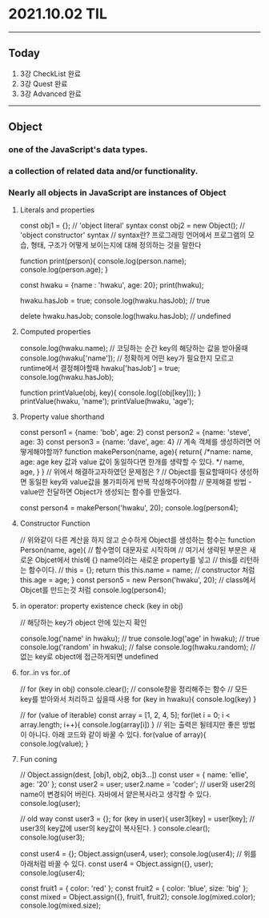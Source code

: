 # 2021.10.02 TIL

---
##  Today
1. 3강 CheckList 완료
2. 3강 Quest 완료
3. 3강 Advanced 완료

---
## Object
### one of the JavaScript's data types.
### a collection of related data and/or functionality.
### Nearly all objects in JavaScript are instances of Object

1. Literals and properties  
  

    const obj1 = {}; // 'object literal' syntax
    const obj2 = new Object(); // 'object constructor' syntax
    // syntax란? 프로그래밍 언어에서 프로그램의 모습, 형태, 구조가 어떻게 보이는지에
       대해 정의하는 것을 말한다

    function print(person){
    console.log(person.name);
    console.log(person.age);
    }
    
    const hwaku = {name : 'hwaku', age: 20};
    print(hwaku);
    
    hwaku.hasJob = true;
    console.log(hwaku.hasJob); // true
    
    delete hwaku.hasJob;
    console.log(hwaku.hasJob); // undefined

2. Computed properties  
  

    console.log(hwaku.name); // 코딩하는 순간 key의 해당하는 값을 받아올때
    console.log(hwaku['name']); // 정확하게 어떤 key가 필요한지 모르고 runtime에서 결정해야할때
    hwaku['hasJob'] = true;
    console.log(hwaku.hasJob);
    
    function printValue(obj, key){
    console.log((obj[key]));
    }
    printValue(hwaku, 'name');
    printValue(hwaku, 'age');

3. Property value shorthand  
  

    const person1 = {name: 'bob', age: 2}
    const person2 = {name: 'steve', age: 3}
    const person3 = {name: 'dave', age: 4}
    // 계속 객체를 생성하려면 어떻게해야할까?
    function makePerson(name, age){
    return{
    /*name: name,
    age: age key 값과 value 값이 동일하다면 한개를 생략할 수 있다. */
    name,
    age,
    }
    }
    // 위에서 해결하고자하였던 문제점은 ?
    // Object를 필요할때마다 생성하면 동일한 key와 value값을 불가피하게 반복 작성해주어야함
    // 문제해결 방법 - value만 전달하면 Object가 생성되는 함수를 만들었다.
    
    const person4 = makePerson('hwaku', 20);
    console.log(person4);

4. Constructor Function  
  

    // 위와같이 다른 계산을 하지 않고 순수하게 Object를 생성하는 함수는
    function Person(name, age){ // 함수명이 대문자로 시작하며
    // 여기서 생략된 부분은 새로운 Objcet에서 this에 {} name이라는 새로운 property를 넣고
    // this를 리턴하는 함수이다.
    // this = {}; return this
    this.name = name; // constructor 처럼
    this.age = age;
    }
    const person5 = new Person('hwaku', 20); // class에서 Objcet를 만드는것 처럼
    console.log(person4);

5. in operator: property existence check (key in obj)  
  

    // 해당하는 key가 object 안에 있는지 확인
    
    console.log('name' in hwaku); // true
    console.log('age' in hwaku); // true
    console.log('random' in hwaku); // false
    console.log(hwaku.random); // 없는 key로 object에 접근하게되면 undefined

6. for..in vs for..of  
  

    // for (key in obj)
    console.clear(); // console창을 정리해주는 함수
    // 모든 key를 받아와서 처리하고 싶을때 사용
    for (key in hwaku){
    console.log(key)
    }
    
    // for (value of iterable)
    const array = [1, 2, 4, 5];
    for(let i = 0; i < array.length; i++){
    console.log(array[i])
    }
    // 위는 출력은 될테지만 좋은 방법이 아니다. 아래 코드와 같이 바꿀 수 있다.
    for(value of array){
    console.log(value);
    }

7. Fun coning  
  

    // Object.assign(dest, [obj1, obj2, obj3...])
    const user = { name: 'ellie', age: '20' };
    const user2 = user;
    user2.name = 'coder'; // user와 user2의 name이 변경되어 버린다. 자바에서 얕은복사라고 생각할 수 있다.
    console.log(user);
    
    // old way
    const user3 = {};
    for (key in user){
    user3[key] = user[key]; // user3의 key값에 user의 key값이 복사된다.
    }
    console.clear();
    console.log(user3);
    
    const user4 = {};
    Object.assign(user4, user);
    console.log(user4);
    // 위를 아래처럼 바꿀 수 있다.
    const user4 = Object.assign({}, user);
    console.log(user4);
    
    const fruit1 = { color: 'red' };
    const fruit2 = { color: 'blue', size: 'big' };
    const mixed = Object.assign({}, fruit1, fruit2);
    console.log(mixed.color);
    console.log(mixed.size);
